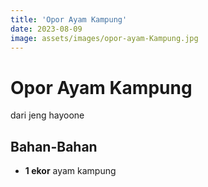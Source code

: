 ```yaml
---
title: 'Opor Ayam Kampung'
date: 2023-08-09
image: assets/images/opor-ayam-Kampung.jpg
---
```


# Opor Ayam Kampung
dari jeng hayoone

## Bahan-Bahan
- **1 ekor** ayam kampung
